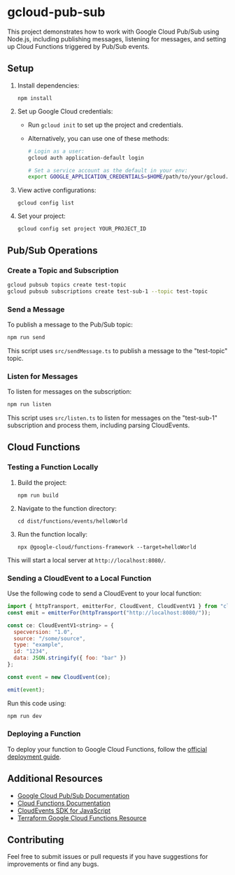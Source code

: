 # gcloud-pub-sub

This project demonstrates how to work with Google Cloud Pub/Sub using Node.js, including publishing messages, listening for messages, and setting up Cloud Functions triggered by Pub/Sub events.

## Setup

1. Install dependencies:

   ```
   npm install
   ```

2. Set up Google Cloud credentials:

   - Run `gcloud init` to set up the project and credentials.
   - Alternatively, you can use one of these methods:

     ```zsh
     # Login as a user:
     gcloud auth application-default login

     # Set a service account as the default in your env:
     export GOOGLE_APPLICATION_CREDENTIALS=$HOME/path/to/your/gcloud.json
     ```

3. View active configurations:

   ```
   gcloud config list
   ```

4. Set your project:
   ```
   gcloud config set project YOUR_PROJECT_ID
   ```

## Pub/Sub Operations

### Create a Topic and Subscription

```zsh
gcloud pubsub topics create test-topic
gcloud pubsub subscriptions create test-sub-1 --topic test-topic
```

### Send a Message

To publish a message to the Pub/Sub topic:

```zsh
npm run send
```

This script uses `src/sendMessage.ts` to publish a message to the "test-topic" topic.

### Listen for Messages

To listen for messages on the subscription:

```zsh
npm run listen
```

This script uses `src/listen.ts` to listen for messages on the "test-sub-1" subscription and process them, including parsing CloudEvents.

## Cloud Functions

### Testing a Function Locally

1. Build the project:

   ```
   npm run build
   ```

2. Navigate to the function directory:

   ```
   cd dist/functions/events/helloWorld
   ```

3. Run the function locally:
   ```
   npx @google-cloud/functions-framework --target=helloWorld
   ```

This will start a local server at `http://localhost:8080/`.

### Sending a CloudEvent to a Local Function

Use the following code to send a CloudEvent to your local function:

```js
import { httpTransport, emitterFor, CloudEvent, CloudEventV1 } from "cloudevents";
const emit = emitterFor(httpTransport("http://localhost:8080/"));

const ce: CloudEventV1<string> = {
  specversion: "1.0",
  source: "/some/source",
  type: "example",
  id: "1234",
  data: JSON.stringify({ foo: "bar" })
};

const event = new CloudEvent(ce);

emit(event);
```

Run this code using:

```zsh
npm run dev
```

### Deploying a Function

To deploy your function to Google Cloud Functions, follow the [official deployment guide](https://cloud.google.com/functions/docs/deploy).

## Additional Resources

- [Google Cloud Pub/Sub Documentation](https://cloud.google.com/pubsub/docs)
- [Cloud Functions Documentation](https://cloud.google.com/functions/docs)
- [CloudEvents SDK for JavaScript](https://github.com/cloudevents/sdk-javascript)
- [Terraform Google Cloud Functions Resource](https://registry.terraform.io/providers/hashicorp/google/latest/docs/resources/cloudfunctions_function)

## Contributing

Feel free to submit issues or pull requests if you have suggestions for improvements or find any bugs.

<!-- ## License

[Include your license information here] -->
